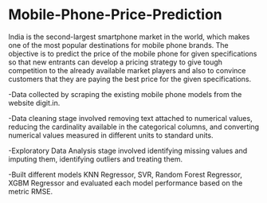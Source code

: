 # Mobile-Phone-Price-Prediction

India is the second-largest smartphone market in the world, which makes one of the most popular destinations for mobile phone brands. The
objective is to predict the price of the mobile phone for given specifications so that new entrants can develop a pricing strategy to give tough
competition to the already available market players and also to convince customers that they are paying the best price for the given
specifications.

-Data collected by scraping the existing mobile phone models from the website digit.in.
  
-Data cleaning stage involved removing text attached to numerical values, reducing the cardinality available in the categorical columns, and converting numerical values measured in different units to standard units.
  
-Exploratory Data Analysis stage involved identifying missing values and imputing them, identifying outliers and treating them.
  
-Built different models KNN Regressor, SVR, Random Forest Regressor, XGBM Regressor and evaluated each model performance based on the metric RMSE.
